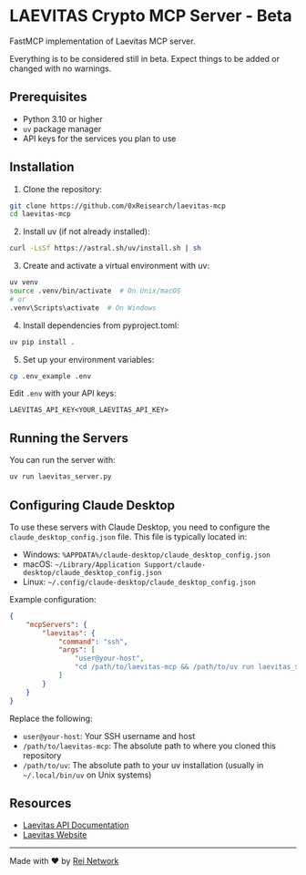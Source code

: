 # LAEVITAS Crypto MCP Server - Beta

FastMCP implementation of Laevitas MCP server.

Everything is to be considered still in beta. Expect things to be added or changed with no warnings.


## Prerequisites

- Python 3.10 or higher
- `uv` package manager
- API keys for the services you plan to use

## Installation

1. Clone the repository:
```bash
git clone https://github.com/0xReisearch/laevitas-mcp
cd laevitas-mcp
```

2. Install uv (if not already installed):
```bash
curl -LsSf https://astral.sh/uv/install.sh | sh
```

3. Create and activate a virtual environment with uv:
```bash
uv venv
source .venv/bin/activate  # On Unix/macOS
# or
.venv\Scripts\activate  # On Windows
```

4. Install dependencies from pyproject.toml:
```bash
uv pip install .
```

5. Set up your environment variables:
```bash
cp .env_example .env
```

Edit `.env` with your API keys:
```
LAEVITAS_API_KEY<YOUR_LAEVITAS_API_KEY>
```

## Running the Servers

You can run the server with:

```bash
uv run laevitas_server.py
```

## Configuring Claude Desktop

To use these servers with Claude Desktop, you need to configure the `claude_desktop_config.json` file. This file is typically located in:
- Windows: `%APPDATA%/claude-desktop/claude_desktop_config.json`
- macOS: `~/Library/Application Support/claude-desktop/claude_desktop_config.json`
- Linux: `~/.config/claude-desktop/claude_desktop_config.json`

Example configuration:
```json
{
    "mcpServers": {
        "laevitas": {
            "command": "ssh",
            "args": [
                "user@your-host",
                "cd /path/to/laevitas-mcp && /path/to/uv run laevitas_server.py"
            ]
        }
    }
}
```

Replace the following:
- `user@your-host`: Your SSH username and host
- `/path/to/laevitas-mcp`: The absolute path to where you cloned this repository
- `/path/to/uv`: The absolute path to your uv installation (usually in `~/.local/bin/uv` on Unix systems)

## Resources

- [Laevitas API Documentation](https://docs.laevitas.ch/)
- [Laevitas Website](https://laevitas.ch/)

---

Made with ❤️ by [Rei Network](https://reisearch.box)
